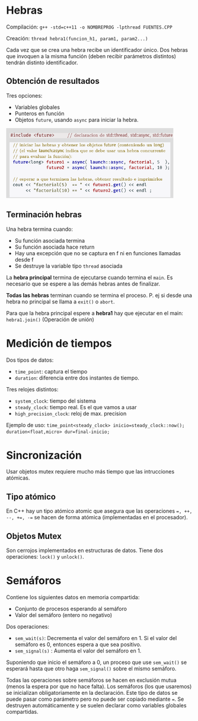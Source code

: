 # Hebras

Compilación: `g++ -std=c++11 -o NOMBREPROG -lpthread FUENTES.CPP`

Creación: `thread hebra1(funcion_h1, param1, param2...)`

Cada vez que se crea una hebra recibe un identificador único. Dos hebras que invoquen a la misma función (deben recibir parámetros distintos) tendrán distinto identificador.

## Obtención de resultados
Tres opciones:

 - Variables globales
- Punteros en función
- Objetos `future`, usando `async` para iniciar la hebra.

![Ejemplo future](img/1.png)



## Terminación hebras

Una hebra termina cuando:

 - Su función asociada termina
- Su función asociada hace return
- Hay una excepción que no se captura en f ni en funciones llamadas desde f
- Se destruye la variable tipo `thread` asociada

La **hebra principal** termina de ejecutarse cuando termina el `main`. Es necesario que se espere a las demás hebras antes de finalizar.

**Todas las hebras** terminan cuando se termina el proceso. P. ej si desde una hebra no principal se llama a `exit()` o `abort`.

Para que la hebra principal espere a **hebra1** hay que ejecutar en el main: `hebra1.join()` (Operación de unión)


# Medición de tiempos
Dos tipos de datos:

 - `time_point`: captura el tiempo
- `duration`: diferencia entre dos instantes de tiempo.  

Tres relojes distintos:

 - `system_clock`: tiempo del sistema
- `steady_clock`: tiempo real. Es el que vamos a usar
- `high_precision_clock`: reloj de max. precision

Ejemplo de uso:
`time_point<steady_clock> inicio=steady_clock::now();
 duration<float,micro> dur=final-inicio;`

# Sincronización
Usar objetos mutex requiere mucho más tiempo que las intrucciones atómicas.


## Tipo atómico

En C++ hay un tipo atómico atomic<T> que asegura que las operaciones `=, ++, --, +=, -=` se hacen de forma atómica (implementadas en el procesador).

## Objetos Mutex
Son cerrojos implementados en estructuras de datos. Tiene dos operaciones: `lock()` y `unlock()`.

# Semáforos
Contiene los siguientes datos en memoria compartida:

 - Conjunto de procesos esperando al semáforo
- Valor del semáforo (entero no negativo)

Dos operaciones:

 - `sem_wait(s)`: Decrementa el valor del semáforo en 1. Si el valor del semáforo es 0, entonces espera a que sea positivo.
- `sem_signal(s)` : Aumenta el valor del semáforo en 1.

Suponiendo que inicio el semáforo a 0, un proceso que use `sem_wait()` se esperará hasta que otro haga `sem_signal()` sobre el mismo semáforo.

Todas las operaciones sobre semáforos se hacen en exclusión mutua (menos la espera por que no hace falta). Los semáforos (los que usaremos) se inicializan obligatoriamente en la declaración. Este tipo de datos se puede pasar como parámetro pero no puede ser copiado mediante `=`. Se destruyen automáticamente y se suelen declarar como variables globales compartidas.
